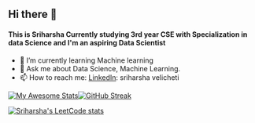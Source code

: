## Hi there 👋
#### This is Sriharsha Currently studying 3rd year CSE with Specialization in data Science and I'm an aspiring Data Scientist


- 🌱 I’m currently learning Machine learning
- 💬 Ask me about Data Science, Machine Learning.
- 📫 How to reach me: 
    [LinkedIn](https://www.linkedin.com/in/sriharsha-velicheti-0794351b2/): sriharsha velicheti
    
 [![My Awesome Stats](https://awesome-github-stats.azurewebsites.net/user-stats/sriharsha8991?cardType=github&preferLogin=false)](https://git.io/awesome-stats-card)[![GitHub Streak](https://streak-stats.demolab.com?user=sriharsha8991&theme=highcontrast&hide_border=true)](https://git.io/streak-stats)

[![Sriharsha's LeetCode stats](https://leetcode-stats-six.vercel.app/?username=20btrcd019&theme=dark)](https://github.com/KnlnKS/leetcode-stats)

